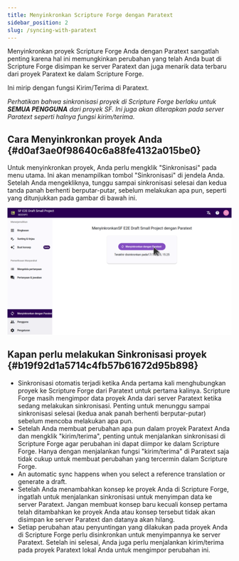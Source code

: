 ```yaml
---
title: Menyinkronkan Scripture Forge dengan Paratext
sidebar_position: 2
slug: /syncing-with-paratext
---
```


Menyinkronkan proyek Scripture Forge Anda dengan Paratext sangatlah penting karena hal ini memungkinkan perubahan yang telah Anda buat di Scripture Forge disimpan ke server Paratext dan juga menarik data terbaru dari proyek Paratext ke dalam Scripture Forge.

Ini mirip dengan fungsi Kirim/Terima di Paratext.

_Perhatikan bahwa sinkronisasi proyek di Scripture Forge berlaku untuk **SEMUA PENGGUNA** dari proyek SF. Ini juga akan diterapkan pada server Paratext seperti halnya fungsi kirim/terima._

## Cara Menyinkronkan proyek Anda {#d0af3ae0f98640c6a88fe4132a015be0}

Untuk menyinkronkan proyek, Anda perlu mengklik "Sinkronisasi" pada menu utama. Ini akan menampilkan tombol "Sinkronisasi" di jendela Anda. Setelah Anda mengekliknya, tunggu sampai sinkronisasi selesai dan kedua tanda panah berhenti berputar-putar, sebelum melakukan apa pun, seperti yang ditunjukkan pada gambar di bawah ini.

![](./sync.png)

## Kapan perlu melakukan Sinkronisasi proyek {#b19f92d1a5714c4fb57b61672d95b898}

- Sinkronisasi otomatis terjadi ketika Anda pertama kali menghubungkan proyek ke Scripture Forge dari Paratext untuk pertama kalinya. Scripture Forge masih mengimpor data proyek Anda dari server Paratext ketika sedang melakukan sinkronisasi. Penting untuk menunggu sampai sinkronisasi selesai (kedua anak panah berhenti berputar-putar) sebelum mencoba melakukan apa pun.
- Setelah Anda membuat perubahan apa pun dalam proyek Paratext Anda dan mengklik "kirim/terima", penting untuk menjalankan sinkronisasi di Scripture Forge agar perubahan ini dapat diimpor ke dalam Scripture Forge. Hanya dengan menjalankan fungsi "kirim/terima" di Paratext saja tidak cukup untuk membuat perubahan yang tercermin dalam Scripture Forge.
- An automatic sync happens when you select a reference translation or generate a draft.
- Setelah Anda menambahkan konsep ke proyek Anda di Scripture Forge, ingatlah untuk menjalankan sinkronisasi untuk menyimpan data ke server Paratext. Jangan membuat konsep baru kecuali konsep pertama telah ditambahkan ke proyek Anda atau konsep tersebut tidak akan disimpan ke server Paratext dan datanya akan hilang.
- Setiap perubahan atau penyuntingan yang dilakukan pada proyek Anda di Scripture Forge perlu disinkronkan untuk menyimpannya ke server Paratext. Setelah ini selesai, Anda juga perlu menjalankan kirim/terima pada proyek Paratext lokal Anda untuk mengimpor perubahan ini.
